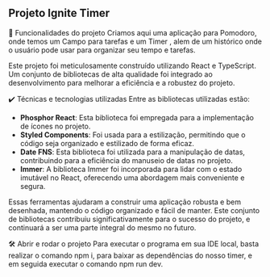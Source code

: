 ## Projeto Ignite Timer
🔨 Funcionalidades do projeto
Criamos aqui uma aplicação para Pomodoro, onde temos um Campo para tarefas e um Timer , alem de um histórico onde o usuário pode usar para organizar seu tempo e tarefas.

Este projeto foi meticulosamente construído utilizando React e TypeScript. Um conjunto de bibliotecas de alta qualidade foi integrado ao desenvolvimento para melhorar a eficiência e a robustez do projeto.

✔️ Técnicas e tecnologias utilizadas
Entre as bibliotecas utilizadas estão:

- **Phosphor React**: Esta biblioteca foi empregada para a implementação de ícones no projeto.
- **Styled Components**: Foi usada para a estilização, permitindo que o código seja organizado e estilizado de forma eficaz.
- **Date FNS**: Esta biblioteca foi utilizada para a manipulação de datas, contribuindo para a eficiência do manuseio de datas no projeto.
- **Immer**: A biblioteca Immer foi incorporada para lidar com o estado imutável no React, oferecendo uma abordagem mais conveniente e segura.

Essas ferramentas ajudaram a construir uma aplicação robusta e bem desenhada, mantendo o código organizado e fácil de manter. Este conjunto de bibliotecas contribuiu significativamente para o sucesso do projeto, e continuará a ser uma parte integral do mesmo no futuro.

🛠️ Abrir e rodar o projeto
Para executar o programa em sua IDE local, basta realizar o comando npm i, para baixar as dependências do nosso timer, e em seguida executar o comando npm run dev.
